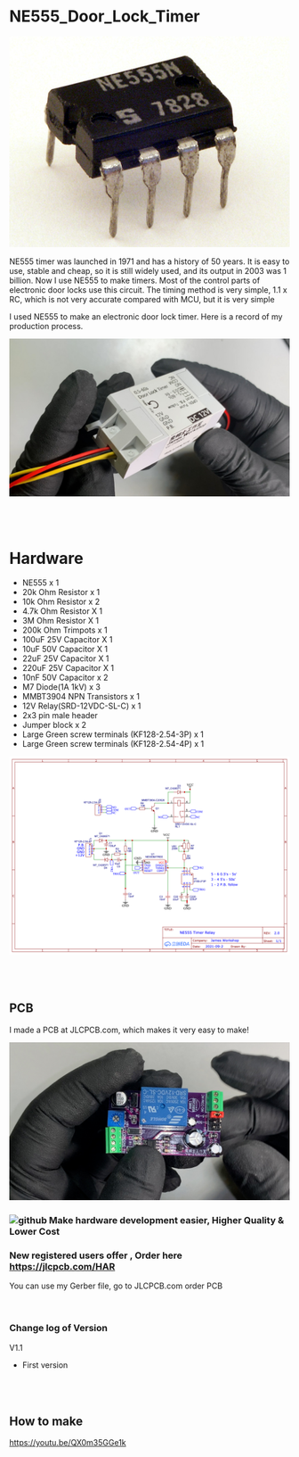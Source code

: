 # NE555_Door_Lock_Timer
![github](https://github.com/James-workshop/NE555_Door_Lock_Timer/blob/main/Signetics_NE555N.jpeg "NE555")

NE555 timer was launched in 1971 and has a history of 50 years. It is easy to use, stable and cheap, so it is still widely used, and its output in 2003 was 1 billion. Now I use NE555 to make timers. Most of the control parts of electronic door locks use this circuit. The timing method is very simple, 1.1 x RC, which is not very accurate compared with MCU, but it is very simple

I used NE555 to make an electronic door lock timer. Here is a record of my production process.

![github](https://github.com/James-workshop/NE555_Door_Lock_Timer/blob/main/NE555PCB2.jpg "NE555 electronic door lock timer")
<BR><BR><BR><BR>
# Hardware
* NE555 x 1
* 20k Ohm Resistor x 1
* 10k Ohm Resistor x 2
* 4.7k Ohm Resistor X 1
* 3M Ohm Resistor X 1
* 200k Ohm Trimpots x 1
* 100uF 25V Capacitor X 1
* 10uF 50V Capacitor X 1
* 22uF 25V Capacitor X 1
* 220uF 25V Capacitor X 1
* 10nF 50V Capacitor x 2
* M7 Diode(1A 1kV) x 3
* MMBT3904 NPN Transistors x 1
* 12V Relay(SRD-12VDC-SL-C) x 1
* 2x3 pin male header
* Jumper block x 2
* Large Green screw terminals (KF128-2.54-3P) x 1
* Large Green screw terminals (KF128-2.54-4P) x 1

![github](https://github.com/James-workshop/NE555_Door_Lock_Timer/blob/main/Schematic_NE555%20timer%20relay_2021-09-12.png "Schematic")
<BR><BR><BR><BR>
## PCB
I made a PCB at JLCPCB.com, which makes it very easy to make!

![github](https://github.com/James-workshop/NE555_Door_Lock_Timer/blob/main/NE555PCB.jpg "PCB")

### ![github](https://jlcpcb.com/client/svg/nv_logo.svg "JLCPCB") Make hardware development easier, Higher Quality & Lower Cost
### New registered users offer , **Order here https://jlcpcb.com/HAR**
  
You can use my Gerber file, go to JLCPCB.com  order PCB
<BR><BR><BR>

### Change log of Version

V1.1
* First version
  <BR><BR><BR><BR>
## How to make<BR>
  <a href="https://youtu.be/QX0m35GGe1k">https://youtu.be/QX0m35GGe1k</a>
